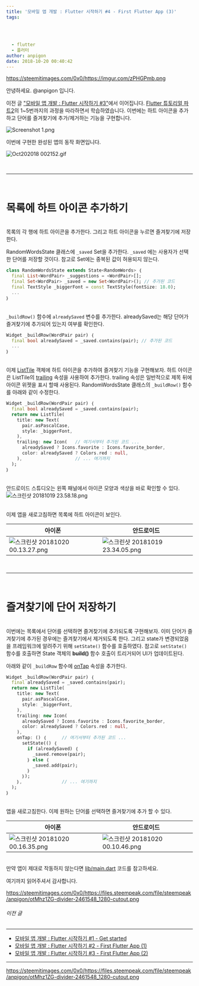 ```yaml
---
title: '모바일 앱 개발 : Flutter 시작하기 #4 - First Flutter App (3)'
tags:
  
  
  
  
  - flutter
  - 플러터
author: anpigon
date: 2018-10-20 00:40:42
---
```


https://steemitimages.com/0x0/https://imgur.com/zPHGPmb.png

안녕하세요. @anpigon 입니다.

이전 글 ["모바일 앱 개발 : Flutter 시작하기 #3"](https://steemit.com/dclick/@anpigon/-flutter-3-write-your-first-flutter-app-part-12-1539616614961)에서 이어집니다. [Flutter 튜토리얼 파트2](https://codelabs.developers.google.com/codelabs/first-flutter-app-pt2/#0)의 1~5번까지의 과정을 따라하면서 학습하였습니다. 이번에는 하트 아이콘을 추가하고 단어를 즐겨찾기에 추가/제거하는 기능을 구현합니다.

![Screenshot 1.png](https://files.steempeak.com/file/steempeak/anpigon/zj0dcEIi-Screenshot201.png)



이번에 구현한 완성된 앱의 동작 화면입니다.

![Oct202018 002152.gif](https://files.steempeak.com/file/steempeak/anpigon/AGjLeysd-Oct-20-20182000-21-52.gif)


<br><hr><br>

# 목록에 하트 아이콘 추가하기

<br>목록의 각 행에 하트 아이콘을 추가한다. 그리고 하트 아이콘을 누르면 즐겨찾기에 저장한다.

RandomWordsState 클래스에 `_saved` Set을 추가한다. `_saved` 에는 사용자가 선택한 단어를 저장할 것이다. 참고로 Set에는 중복된 값이 허용되지 않는다.

```dart
class RandomWordsState extends State<RandomWords> ｛
  final List<WordPair> _suggestions = <WordPair>[];
  final Set<WordPair> _saved = new Set<WordPair>(); // 추가된 코드
  final TextStyle _biggerFont = const TextStyle(fontSize: 18.0);
  ...
｝
```

<br>`_buildRow()` 함수에 `alreadySaved` 변수를 추가한다. alreadySaved는 해당 단어가 즐겨찾기에 추가되어 있는지 여부를 확인한다.

```dart
Widget _buildRow(WordPair pair) ｛
  final bool alreadySaved = _saved.contains(pair); // 추가된 코드
  ...
｝
```

<br>이제 [ListTile](https://docs.flutter.io/flutter/material/ListTile-class.html) 객체에 하트 아이콘을 추가하여 즐겨찾기 기능을 구현해보자. 하트 아이콘은 ListTile의 [trailing](https://docs.flutter.io/flutter/material/ListTile/trailing.html) 속성을 사용하여 추가한다. trailing 속성은 일반적으로 제목 뒤에 아이콘 위젯을 표시 할때 사용된다. RandomWordsState 클래스의 `_buildRow()` 함수를 아래와 같이 수정한다. 

```dart
Widget _buildRow(WordPair pair) ｛
  final bool alreadySaved = _saved.contains(pair);
  return new ListTile(
    title: new Text(
      pair.asPascalCase,
      style: _biggerFont,
    ),
    trailing: new Icon(   // 여기서부터 추가된 코드 ... 
      alreadySaved ? Icons.favorite : Icons.favorite_border,
      color: alreadySaved ? Colors.red : null,
    ),                    // ... 여기까지
  );
｝
```

<br>안드로이드 스튜디오는 왼쪽 패널에서 아이콘 모양과 색상을 바로 확인할 수 있다.
![스크린샷 20181019 23.58.18.png](https://files.steempeak.com/file/steempeak/anpigon/xh0cuwbI-E18489E185B3E1848FE185B3E18485E185B5E186ABE18489E185A3E186BA202018-10-192023.58.18.png)

<br>이제 앱을 새로고침하면 목록에 하트 아이콘이 보인다.

|아이폰|안드로이드|
|-|-|
|![스크린샷 20181020 00.13.27.png](https://files.steempeak.com/file/steempeak/anpigon/unrQp4FT-E18489E185B3E1848FE185B3E18485E185B5E186ABE18489E185A3E186BA202018-10-202000.13.27.png)|![스크린샷 20181019 23.34.05.png](https://files.steempeak.com/file/steempeak/anpigon/u46fmY84-E18489E185B3E1848FE185B3E18485E185B5E186ABE18489E185A3E186BA202018-10-192023.34.05.png)|

<br><hr><br>

# 즐겨찾기에 단어 저장하기

<br>이번에는 목록에서 단어를 선택하면 즐겨찾기에 추가되도록 구현해보자. 이미 단어가 즐겨찾기에 추가된 경우에는 즐겨찾기에서 제거되도록 한다. 그리고 state가 변경되었음을 프레임워크에 알려주기 위해 `setState()` 함수를 호출하였다. 참고로 `setState()` 함수를 호출하면 State 객체의 **build()** 함수 호출이 트리거되어 UI가 업데이트된다.

아래와 같이 `_buildRow` 함수에 [onTap](https://docs.flutter.io/flutter/material/ListTile/onTap.html) 속성을 추가한다.

```dart
Widget _buildRow(WordPair pair) ｛
  final alreadySaved = _saved.contains(pair);
  return new ListTile(
    title: new Text(
      pair.asPascalCase,
      style: _biggerFont,
    ),
    trailing: new Icon(
      alreadySaved ? Icons.favorite : Icons.favorite_border,
      color: alreadySaved ? Colors.red : null,
    ),
    onTap: () ｛      // 여기서부터 추가된 코드 ...
      setState(() ｛
        if (alreadySaved) ｛
          _saved.remove(pair);
        ｝ else ｛ 
          _saved.add(pair); 
        ｝ 
      ｝);
    ｝,               // ... 여기까지
  );
｝ 
```

<br>앱을 새로고침한다. 이제 원하는 단어를 선택하면 즐겨찾기에 추가 할 수 있다. 

|아이폰|안드로이드|
|-|-|
|![스크린샷 20181020 00.16.35.png](https://files.steempeak.com/file/steempeak/anpigon/6LSDF1X3-E18489E185B3E1848FE185B3E18485E185B5E186ABE18489E185A3E186BA202018-10-202000.16.35.png)|![스크린샷 20181020 00.10.46.png](https://files.steempeak.com/file/steempeak/anpigon/vnnpoTVN-E18489E185B3E1848FE185B3E18485E185B5E186ABE18489E185A3E186BA202018-10-202000.10.46.png)|

<br>만약 앱이 제대로 작동하지 않는다면 [lib/main.dart](https://gist.githubusercontent.com/Sfshaza/1194384995296493b4675379e0022227/raw/7f274e35045042b3fe93fea464dddc170d14558f/main.dart) 코드를 참고하세요.

여기까지 읽어주셔서 감사합니다.

https://steemitimages.com/0x0/https://files.steempeak.com/file/steempeak/anpigon/otMhz1ZG-divider-2461548_1280-cutout.png

###### 이전 글

---

- [모바일 앱 개발 : Flutter 시작하기 #1 - Get started](https://steemit.com/dclick/@anpigon/-flutter--1538895504796)
- [모바일 앱 개발 : Flutter 시작하기 #2 - First Flutter App (1)](https://steemit.com/kr/@anpigon/flutter-2-write-your-first-flutter-app-part-1)
- [모바일 앱 개발 : Flutter 시작하기 #3 - First Flutter App (2)](https://steemit.com/dclick/@anpigon/-flutter-3-write-your-first-flutter-app-part-12-1539616614961)
---

https://steemitimages.com/0x0/https://files.steempeak.com/file/steempeak/anpigon/otMhz1ZG-divider-2461548_1280-cutout.png
